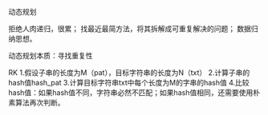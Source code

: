 动态规划

  拒绝人肉递归，很累；
  找最近最简方法，将其拆解成可重复解决的问题；
  数据归纳思想。
  

  动态规划本质：寻找重复性

RK
  1.假设子串的长度为M（pat），目标字符串的长度为N（txt）
  2.计算子串的hash值hash_pat
  3.计算目标字符串txt中每个长度为M的字串的hash值
  4.比较hash值：如果hash值不同，字符串必然不匹配；如果hash值相同，还需要使用朴素算法再次判断。
